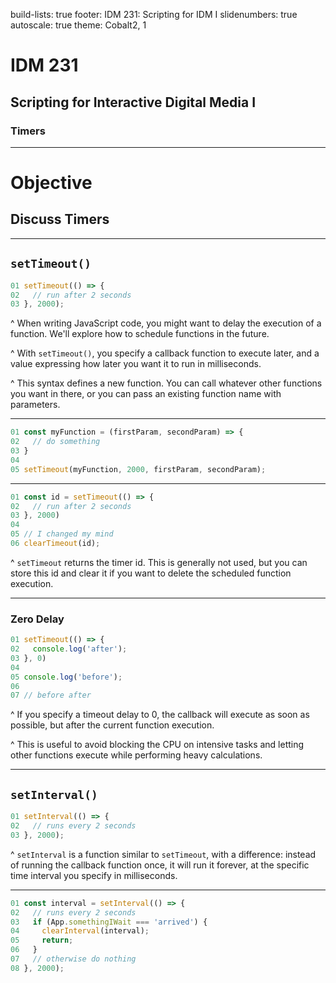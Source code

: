 build-lists: true
footer: IDM 231: Scripting for IDM I
slidenumbers: true
autoscale: true
theme: Cobalt2, 1

# IDM 231

## Scripting for Interactive Digital Media I

### Timers

---

# Objective

## Discuss Timers

---

## `setTimeout()`

```javascript
01 setTimeout(() => {
02   // run after 2 seconds
03 }, 2000);
```

^ When writing JavaScript code, you might want to delay the execution of a function. We'll explore how to schedule functions in the future.

^ With `setTimeout()`, you specify a callback function to execute later, and a value expressing how later you want it to run in milliseconds.

^ This syntax defines a new function. You can call whatever other functions you want in there, or you can pass an existing function name with parameters.

---

```javascript
01 const myFunction = (firstParam, secondParam) => {
02   // do something
03 }
04 
05 setTimeout(myFunction, 2000, firstParam, secondParam);
```

---

```javascript
01 const id = setTimeout(() => {
02   // run after 2 seconds
03 }, 2000)
04 
05 // I changed my mind
06 clearTimeout(id);
```

^ `setTimeout` returns the timer id. This is generally not used, but you can store this id and clear it if you want to delete the scheduled function execution.

---

### Zero Delay

```javascript
01 setTimeout(() => {
02   console.log('after');
03 }, 0)
04 
05 console.log('before');
06
07 // before after
```

^ If you specify a timeout delay to 0, the callback will execute as soon as possible, but after the current function execution.

^ This is useful to avoid blocking the CPU on intensive tasks and letting other functions execute while performing heavy calculations.

---

## `setInterval()`

```javascript
01 setInterval(() => {
02   // runs every 2 seconds
03 }, 2000);
```

^ `setInterval` is a function similar to `setTimeout`, with a difference: instead of running the callback function once, it will run it forever, at the specific time interval you specify in milliseconds.

---

```javascript
01 const interval = setInterval(() => {
02   // runs every 2 seconds
03   if (App.somethingIWait === 'arrived') {
04     clearInterval(interval);
05     return;
06   }
07   // otherwise do nothing
08 }, 2000);
```

